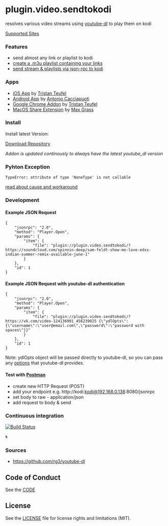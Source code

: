 # plugin.video.sendtokodi

resolves various video streams using [youtube-dl](https://github.com/rg3/youtube-dl) to play them on kodi

[Supported Sites](https://rg3.github.io/youtube-dl/supportedsites.html)

### Features

- send almost any link or playlist to kodi
- [create a .m3u playlist containing your links](https://github.com/firsttris/plugin.video.sendtokodi/blob/master/playlist-example.m3u)
- [send stream & playlists via json-rpc to kodi](#development)

### Apps
- [iOS App](https://itunes.apple.com/de/app/sendtokodi/id1113517603?mt=8) by [Tristan Teufel](https://github.com/firsttris)
- [Android App](https://play.google.com/store/apps/details?id=com.yantcaccia.stk) by [Antonio Cacciapuoti](https://yantcaccia.github.io/)
- [Google Chrome Addon](https://chrome.google.com/webstore/detail/sendtokodi/gbcpfpcacakaadapjcdchbdmdnfbnbaf) by [Tristan Teufel](https://github.com/firsttris)
- [MacOS Share Extension](https://github.com/maxgrass/SendToKodi/releases) by [Max Grass](https://github.com/maxgrass)
	
### Install

Install latest Version:

[Download Repository](https://github.com/firsttris/repository.sendtokodi/raw/master/repository.sendtokodi/repository.sendtokodi-0.0.1.zip)

*Addon is updated continously to always have the latest youtube_dl version*

### Pyhton Exception
```
TypeError: attribute of type 'NoneType' is not callable
```
[read about cause and workaround](https://github.com/firsttris/repository.sendtokodi/issues/1)

### Development
#### Example JSON Request
```
{
	"jsonrpc": "2.0",
	"method": "Player.Open",
	"params": {
		"item": {
			"file": "plugin://plugin.video.sendtokodi/?https://soundcloud.com/spinnin-deep/sam-feldt-show-me-love-edxs-indian-summer-remix-available-june-1"
		}
	},
	"id": 1
}
```
#### Example JSON Request with youtube-dl authentication
```
{
	"jsonrpc": "2.0",
	"method": "Player.Open",
	"params": {
		"item": {
			"file": "plugin://plugin.video.sendtokodi/?https://vk.com/video-124136901_456239025 {\"ydlOpts\":{\"username\":\"user@email.com\",\"password\":\"password with spaces\"}}"
		}
	},
	"id": 1
}
```
Note: ydlOpts object will be passed directly to youtube-dl, so you can pass any [options](https://github.com/rg3/youtube-dl#options) that youtube-dl provides.

#### Test with [Postman](https://www.getpostman.com/)

- create new HTTP Request (POST)
- add your endpoint e.g. http://kodi:kodi@192.168.0.138:8080/jsonrpc
- set body to raw - application/json
- add request to body & send

### Continuous integration

[![Build Status](https://travis-ci.org/firsttris/plugin.video.sendtokodi.svg?branch=master)](https://travis-ci.org/firsttris/plugin.video.sendtokodi) 

:cyclone:

### Sources
- https://github.com/rg3/youtube-dl

## Code of Conduct
See the [CODE](CODE_OF_CONDUCT.md)

## License
See the [LICENSE](LICENSE.md) file for license rights and limitations (MIT).
